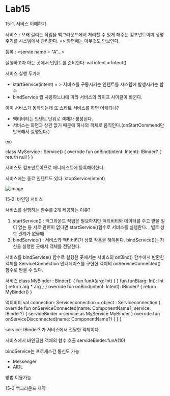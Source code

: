 # Lab15

15-1. 서비스 이해하기

서비스 : 오래 걸리는 작업을 백그라운드에서 처리할 수 있게 해주는 컴포넌트이며 생명주기를 시스템에서 관리한다.
=> 화면에는 아무것도 안보인다.

등록 :
<servie name = "A"...>

실행하고자 하는 곳에서 인텐트를 준비한다.
val intent = Intent()

서비스 실행 두가지
- startService(intent) = > 서비스를 구동시키는 인텐트를 시스템에 발생시키는 함수
- bindService
뭘 사용하느냐에 따라 서비스의 라이프 사이클이 바뀐다.


이미 서비스가 동작되는데 또 스타트 서비스를 하면 어케되냐?
- 액티비티는 인텐트 단위로 객체가 생성된다.
- 서비스는 화면과 상관 없기 때문에 하나의 객체로 움직인다.(onStartCommend만 반복해서 실행된다.)


ex)

class MyService : Service() {
  override fun onBind(intent: Intent): IBinder? {
    return null
  }
}

서비스도 컴포넌트이므로 매니페스트에 등록해야한다.

서비스에는 종료 인텐트도 있다.
stopService(intent)

![image](https://github.com/pointmina/Lab15/assets/68779817/610d8510-2d1c-4a8d-8ac4-8540017057b1)



15-2. 바인딩 서비스 

서비스를 실행하는 함수를 2개 제공하는 이유?

1. startService() : 백그라운드 작업은 필요하지만 액티비티와 데이터를 주고 받을 일이 없는 등 서로 관련이 없다면 startService()함수로 서비스를 실행란다. , 별로 상호 관계가 없을때
2. bindService() : 서비스와 액티비티가 상호 작용을 해야된다. bindService()는 자신을 실행한 곳에서 객체를 전달한다.


서비스를 bindService() 함수로 실행한 곳에서는 서비스의 onBind() 함수에서 반환한 객체를 
ServiceConnection 인터페이스를 구현한 객체의 onServiceConnected() 함수로 받을 수 있다.

서비스
class MyBinder : Binder() {
  fun funA(arg: Int) {
  }
  fun funB(arg: Int): Int {
    return arg * arg
  }
}
override fun onBind(intent: Intent): IBinder? {
  return MyBinder()
}



액티비티
val connection: Serviceconnection = object : Serviceconnection {
  override fun onServiceConnected(name: ComponentName?, service: IBinder?) {
    servideBinder = service as MyService.MyBinder
  }
  override fun onServiceDisconnected(name: ComponentName?) {
  }
}

service: IBinder? 가 서비스에서 전달한 객체이다.

서비스에서 바인딩한 객체의 함수 호출
servideBinder.funA(10)


bindService는 프로세스간 통신도 가능
- Messenger
- AIDL 

방법 이용가능

15-3 백그라운드 제약







